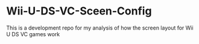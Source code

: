 # Wii-U-DS-VC-Sceen-Config
This is a development repo for my analysis of how the screen layout for Wii U DS VC games work
